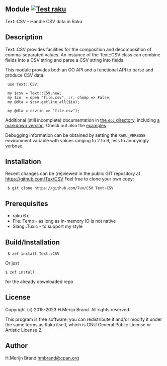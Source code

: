 Module [![Test raku](https://github.com/Tux/CSV/actions/workflows/test.yaml/badge.svg)](https://github.com/Tux/CSV/actions/workflows/test.yaml)
------
Text::CSV - Handle CSV data in Raku

Description
-----------
Text::CSV provides facilities for the composition and decomposition
of comma-separated values.  An instance of the Text::CSV class can
combine fields into a CSV string and parse a CSV string into fields.

This module provides both an OO API and a functional API to parse
and produce CSV data.
```
 use Text::CSV;

 my $csv = Text::CSV.new;
 my $io  = open "file.csv", :r, chomp => False;
 my @dta = $csv.getline_all($io);

 my @dta = csv(in => "file.csv");
```

Additional (still incomplete) documentation in [the `doc` directory](/doc), including [a markdown version](/doc/Text-CSV.md). Check out also the [examples](/examples).

Debugging information can be obtained by setting the `RAKU_VERBOSE`
environment variable with values ranging to 2 to 9, less to annoyingly verbose.

## Installation 

Recent changes can be (re)viewed in the public GIT repository at
https://github.com/Tux/CSV
Feel free to clone your own copy:
```
 $ git clone https://github.com/Tux/CSV Text-CSV
```

Prerequisites
-------------
* raku 6.c
* File::Temp   - as long as in-memory IO is not native
* Slang::Tuxic - to support my style

Build/Installation
------------------
```
 $ zef install Text::CSV
``` 

Or just 

```shell
$ zef install .
```

for the already downloaded repo
 
License
-------
Copyright (c) 2015-2023 H.Merijn Brand.  All rights reserved.

This program is free software; you can redistribute it and/or
modify it under the same terms as Raku itself, which is
GNU General Public License or Artistic License 2.


Author
------
H.Merijn Brand <hmbrand@cpan.org>
